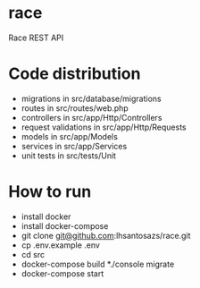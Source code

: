 # race
Race REST API

# Code distribution

* migrations in src/database/migrations
* routes in src/routes/web.php
* controllers in src/app/Http/Controllers
* request validations in src/app/Http/Requests
* models in src/app/Models
* services in src/app/Services
* unit tests in src/tests/Unit

# How to run

* install docker
* install docker-compose
* git clone git@github.com:lhsantosazs/race.git
* cp .env.example .env
* cd src
* docker-compose build
*./console migrate
* docker-compose start
